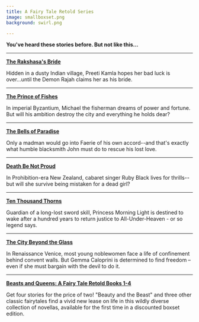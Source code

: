 ```yaml
---
title: A Fairy Tale Retold Series
image: smallboxset.png
background: swirl.png

---
```


**You've heard these stories before. But not like this...**

---

**[The Rakshasa's Bride](https://books2read.com/u/bQB8Y7)**

Hidden in a dusty Indian village, Preeti Kamla hopes her bad luck is over...until the Demon Rajah claims her as his bride.

---

**[The Prince of Fishes](https://books2read.com/u/bWZXMx)**

In imperial Byzantium, Michael the fisherman dreams of power and fortune. But will his ambition destroy the city and everything he holds dear?

---

**[The Bells of Paradise](https://books2read.com/u/mKJgoP)**

Only a madman would go into Faerie of his own accord--and that's exactly what humble blacksmith John must do to rescue his lost love.

---

**[Death Be Not Proud](https://books2read.com/u/3k0Ryg)**

In Prohibition-era New Zealand, cabaret singer Ruby Black lives for thrills--but will she survive being mistaken for a dead girl?

---

**[Ten Thousand Thorns](https://books2read.com/u/4NRA6o)**

Guardian of a long-lost sword skill, Princess Morning Light is destined to wake after a hundred years to return justice to All-Under-Heaven - or so legend says.

---

**[The City Beyond the Glass](https://books2read.com/u/bapYAq)**

In Renaissance Venice, most young noblewomen face a life of confinement behind convent walls. But Gemma Caloprini is determined to find freedom – even if she must bargain with the devil to do it.

---

**[Beasts and Queens: A Fairy Tale Retold Books 1-4](https://books2read.com/u/brozK7)**

Get four stories for the price of two! "Beauty and the Beast" and three other classic fairytales find a vivid new lease on life in this wildly diverse collection of novellas, available for the first time in a discounted boxset edition.
